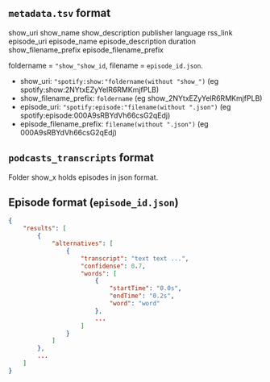 ## `metadata.tsv` format
show_uri	show_name	show_description	publisher	language	rss_link	episode_uri	episode_name	episode_description	duration	show_filename_prefix	episode_filename_prefix

foldername = `"show_"show_id`, filename = `episode_id.json`.

* show_uri: `"spotify:show:"foldername(without "show_")` (eg spotify:show:2NYtxEZyYelR6RMKmjfPLB)
* show_filename_prefix: `foldername` (eg show_2NYtxEZyYelR6RMKmjfPLB)
* episode_uri: `"spotify:episode:"filename(without ".json")` (eg spotify:episode:000A9sRBYdVh66csG2qEdj)
* episode_filename_prefix: `filename(without ".json")` (eg 000A9sRBYdVh66csG2qEdj)

## `podcasts_transcripts` format
Folder show_x holds episodes in json format.

## Episode format (`episode_id.json`)
```json
{
    "results": [
        {
            "alternatives": [
                {
                    "transcript": "text text ...",
                    "confidense": 0.7,
                    "words": [
                        {
                            "startTime": "0.0s",
                            "endTime": "0.2s",
                            "word": "word"
                        },
                        ...
                    ]
                }
            ]
        },
        ...
    ]
}
```